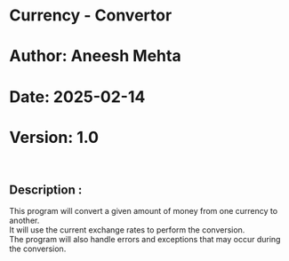 # Currency - Convertor
# Author: Aneesh Mehta
# Date: 2025-02-14
# Version: 1.0
<br>
<h2>Description : </h2>This program will convert a given amount of money from one currency to another.
<br> It will use the current exchange rates to perform the conversion.
<br> The program will also handle errors and exceptions that may occur during the conversion.
